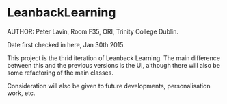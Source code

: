 # LeanbackLearning


AUTHOR: Peter Lavin, Room F35, ORI, Trinity College Dublin.

Date first checked in here, Jan 30th 2015.

This project is the thrid iteration of Leanback Learning. The main difference between this and the previous versions is the UI, although there will also be some refactoring of the main classes.

Consideration will also be given to future developments, personalisation work, etc.